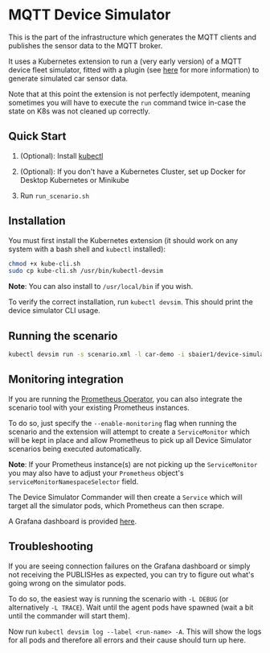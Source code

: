 # MQTT Device Simulator

This is the part of the infrastructure which generates the MQTT clients and publishes the sensor data to the MQTT broker.

It uses a Kubernetes extension to run a (very early version) of a MQTT device fleet simulator,
fitted with a plugin (see [here](https://github.com/sbaier1/avro-car-sensor-simulator#build-load-simulator) for more information)
to generate simulated car sensor data. 

Note that at this point the extension is not perfectly idempotent, meaning sometimes you will have to execute the `run` command twice in-case the state on K8s was not cleaned up correctly.

## Quick Start

1. (Optional): Install [kubectl](https://kubernetes.io/docs/tasks/tools/install-kubectl/)

2. (Optional): If you don't have a Kubernetes Cluster, set up Docker for Desktop Kubernetes or Minikube

3. Run `run_scenario.sh`

## Installation

You must first install the Kubernetes extension (it should work on any system with a bash shell and `kubectl` installed):

```bash
chmod +x kube-cli.sh
sudo cp kube-cli.sh /usr/bin/kubectl-devsim
```

**Note**: You can also install to `/usr/local/bin` if you wish.

To verify the correct installation, run `kubectl devsim`. This should print the device simulator CLI usage.

## Running the scenario

```bash
kubectl devsim run -s scenario.xml -l car-demo -i sbaier1/device-simulator:avro
```

## Monitoring integration

If you are running the [Prometheus Operator](https://github.com/coreos/prometheus-operator), you can also integrate the scenario tool with your existing Prometheus instances.

To do so, just specify the `--enable-monitoring` flag when running the scenario and the extension will attempt to create a `ServiceMonitor` which will be kept in place and allow Prometheus to pick up all Device Simulator scenarios being executed automatically.

**Note**: If your Prometheus instance(s) are not picking up the `ServiceMonitor` you may also have to adjust your `Prometheus` object's `serviceMonitorNamespaceSelector` field.


The Device Simulator Commander will then create a `Service` which will target all the simulator pods, which Prometheus can then scrape. 

A Grafana dashboard is provided [here](Device%20Simulator.json).

## Troubleshooting

If you are seeing connection failures on the Grafana dashboard or simply not receiving the PUBLISHes as expected, you can try to figure out what's going wrong on the simulator pods.

To do so, the easiest way is running the scenario with `-L DEBUG` (or alternatively `-L TRACE`). Wait until the agent pods have spawned (wait a bit until the commander will start them).

Now run `kubectl devsim log --label <run-name> -A`. This will show the logs for all pods and therefore all errors and their cause should turn up here.
